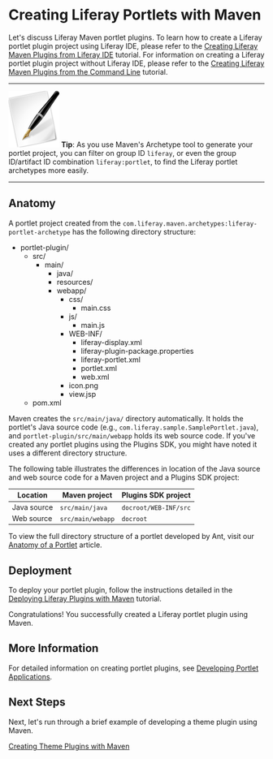 # Creating Liferay Portlets with Maven

Let's discuss Liferay Maven portlet plugins. To learn how to create a Liferay
portlet plugin project using Liferay IDE, please refer to the [Creating Liferay
Maven Plugins from Liferay IDE](http://www.liferay.com) tutorial. For information on creating a Liferay
portlet plugin project without Liferay IDE, please refer to the [Creating
Liferay Maven Plugins from the Command Line](http://www.liferay.com) tutorial.

---

![tip](../../images/tip-pen-paper.png) **Tip**: As you use Maven's Archetype
tool to generate your portlet project, you can filter on group ID `liferay`, or
even the group ID/artifact ID combination `liferay:portlet`, to 
find the Liferay portlet archetypes more easily. 

---

## Anatomy

A portlet project created from the
`com.liferay.maven.archetypes:liferay-portlet-archetype` has the following
directory structure: 

- portlet-plugin/
    - src/
        - main/
            - java/
            - resources/
            - webapp/
                - css/
                    - main.css
                - js/
                    - main.js
                - WEB-INF/
                    - liferay-display.xml
                    - liferay-plugin-package.properties
                    - liferay-portlet.xml
                    - portlet.xml
                    - web.xml
                - icon.png
                - view.jsp
    - pom.xml

Maven creates the `src/main/java/` directory automatically. It holds the
portlet's Java source code (e.g., `com.liferay.sample.SamplePortlet.java`), and
`portlet-plugin/src/main/webapp` holds its web source code. If you've created
any portlet plugins using the Plugins SDK, you might have noted it uses a
different directory structure. 

The following table illustrates the differences in location of the Java source
and web source code for a Maven project and a Plugins SDK project: 

Location    | Maven project     | Plugins SDK project   |
----------- | ----------------- | --------------------- |
Java source | `src/main/java`   | `docroot/WEB-INF/src` |
Web source  | `src/main/webapp` | `docroot`             |

To view the full directory structure of a portlet developed by Ant, visit our
[Anatomy of a Portlet](http://www.liferay.com) article. 

## Deployment

To deploy your portlet plugin, follow the instructions detailed in the 
[Deploying Liferay Plugins with Maven](http://www.liferay.com) tutorial. 

Congratulations! You successfully created a Liferay portlet plugin using Maven. 

## More Information

For detailed information on creating portlet plugins, see 
[Developing Portlet Applications](http://www.liferay.com). 

## Next Steps

Next, let's run through a brief example of developing a theme plugin using
Maven.

[Creating Theme Plugins with Maven](http://www.liferay.com)
